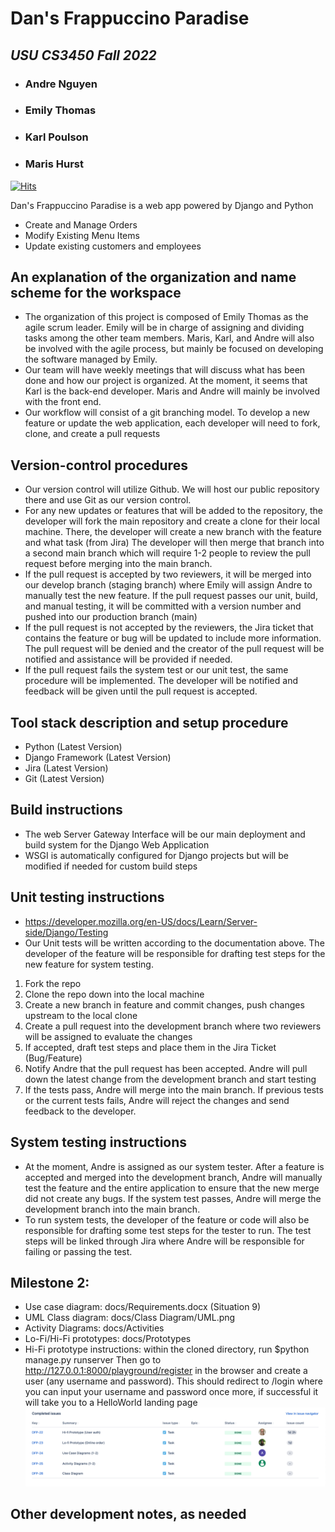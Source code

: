 # Dan's Frappuccino Paradise
## _USU CS3450 Fall 2022_
- ### Andre Nguyen 
- ### Emily Thomas
- ### Karl Poulson
- ### Maris Hurst

[![Hits](https://hits.seeyoufarm.com/api/count/incr/badge.svg?url=https%3A%2F%2Fwww.google.com&count_bg=%230F2439&title_bg=%23A2AAAD&icon=buymeacoffee.svg&icon_color=%23FFFFFF&title=Coffee&edge_flat=false)](https://hits.seeyoufarm.com)

Dan's Frappuccino Paradise is a web app powered by Django and Python
- Create and Manage Orders
- Modify Existing Menu Items
- Update existing customers and employees
## An explanation of the organization and name scheme for the workspace 
 - The organization of this project is composed of Emily Thomas as the agile scrum leader. Emily will be in charge of assigning and dividing tasks among the other team members.  Maris, Karl, and Andre will also be involved with the agile process, but mainly be focused on developing the software managed by Emily. 
 - Our team will have weekly meetings that will discuss what has been done and how our project is organized. At the moment, it seems that Karl is the back-end developer. Maris and Andre will mainly be involved with the front end.
 - Our workflow will consist of a git branching model. To develop a new feature or update the web application, each developer will need to fork, clone, and create a pull requests 

## Version-control procedures
 - Our version control will utilize Github. We will host our public repository there and use Git as our version control. 
 - For any new updates or features that will be added to the repository, the developer will fork the main repository and create a clone for their local machine. There, the developer will create a new branch with the feature and what task (from Jira) The developer will then merge that branch into a second main branch which will require 1-2 people to review the pull request before merging into the main branch. 
 - If the pull request is accepted by two reviewers, it will be merged into our develop branch (staging branch) where Emily will assign Andre to manually test the new feature. If the pull request passes our unit, build, and manual testing, it will be committed with a version number and pushed into our production branch (main)
 - If the pull request is not accepted by the reviewers, the Jira ticket that contains the feature or bug will be updated to include more information. The pull request will be denied and the creator of the pull request will be notified and assistance will be provided if needed. 
 - If the pull request fails the system test or our unit test, the same procedure will be implemented. The developer will be notified and feedback will be given until the pull request is accepted. 
 
## Tool stack description and setup procedure
- Python (Latest Version)
- Django Framework (Latest Version)
- Jira (Latest Version)
- Git (Latest Version)

## Build instructions
 - The web Server Gateway Interface will be our main deployment and build system for the Django Web Application 
 - WSGI is automatically configured for Django projects but will be modified if needed for custom build steps 
## Unit testing instructions
 - https://developer.mozilla.org/en-US/docs/Learn/Server-side/Django/Testing
 - Our Unit tests will be written according to the documentation above. The developer of the feature will be responsible for drafting test steps for the new feature for system testing. 
 1. Fork the repo
 2. Clone the repo down into the local machine 
 3. Create a new branch in feature and commit changes, push changes upstream to the local clone 
 4. Create a pull request into the development branch where two reviewers will be assigned to evaluate the changes 
 5. If accepted, draft test steps and place them in the Jira Ticket (Bug/Feature)
 6. Notify Andre that the pull request has been accepted. Andre will pull down the latest change from the development branch and start testing 
 7. If the tests pass, Andre will merge into the main branch. If previous tests or the current tests fails, Andre will reject the changes and send feedback to the developer. 
## System testing instructions
 - At the moment, Andre is assigned as our system tester. After a feature is accepted and merged into the development branch, Andre will manually test the feature and the entire application to ensure that the new merge did not create any bugs. If the system test passes, Andre will merge the development branch into the main branch. 
 - To run system tests, the developer of the feature or code will also be responsible for drafting some test steps for the tester to run. The test steps will be linked through Jira where Andre will be responsible for failing or passing the test. 
 
## Milestone 2:
- Use case diagram: docs/Requirements.docx (Situation 9)
- UML Class diagram: docs/Class Diagram/UML.png
- Activity Diagrams: docs/Activities
- Lo-Fi/Hi-Fi prototypes: docs/Prototypes
- Hi-Fi prototype instructions: within the cloned directory, run $python manage.py runserver
    Then go to http://127.0.0.1:8000/playground/register in the browser and create a user (any username and password).
    This should redirect to /login where you can input your username and password once more, if successful it will take you to a HelloWorld landing page
![](docs/Images/Phase-2_jira_board.png)

## Other development notes, as needed
